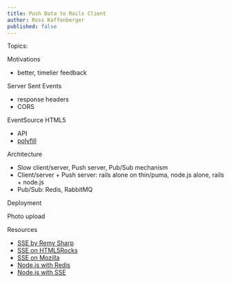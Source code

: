 ```yaml
---
title: Push Data to Rails Client
author: Ross Kaffenberger
published: false
---
```


Topics:

Motivations
- better, timelier feedback

Server Sent Events
- response headers
- CORS

EventSource HTML5
- API
- [polyfill](https://github.com/Yaffle/EventSource)

Architecture
- Slow client/server, Push server, Pub/Sub mechanism
- Client/server + Push server: rails alone on thin/puma, node.js alone, rails +
  node.js
- Pub/Sub: Redis, RabbitMQ

Deployment

Photo upload

Resources

- [SSE by Remy Sharp](http://html5doctor.com/server-sent-events/)
- [SSE on HTML5Rocks](http://www.html5rocks.com/en/tutorials/eventsource/basics/)
- [SSE on Mozilla](http://www.html5rocks.com/en/tutorials/eventsource/basics/)
- [Node.js with Redis](http://code.tutsplus.com/tutorials/multi-instance-nodejs-app-in-paas-using-redis-pubsub--cms-22239)
- [Node.js with SSE](http://cjihrig.com/blog/server-sent-events-in-node-js/)
